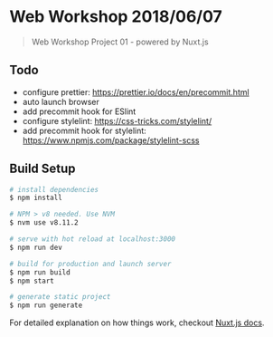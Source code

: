 # Web Workshop 2018/06/07

>  Web Workshop Project 01 - powered by Nuxt.js

## Todo
* configure prettier: https://prettier.io/docs/en/precommit.html
* auto launch browser
* add precommit hook for ESlint
* configure stylelint: https://css-tricks.com/stylelint/
* add precommit hook for stylelint: https://www.npmjs.com/package/stylelint-scss

## Build Setup

``` bash
# install dependencies
$ npm install

# NPM > v8 needed. Use NVM
$ nvm use v8.11.2

# serve with hot reload at localhost:3000
$ npm run dev

# build for production and launch server
$ npm run build
$ npm start

# generate static project
$ npm run generate
```

For detailed explanation on how things work, checkout [Nuxt.js docs](https://nuxtjs.org).
